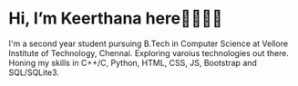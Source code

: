 # Hi, I’m Keerthana here👋🏼👋🏼

I'm a second year student pursuing B.Tech in Computer Science at Vellore Institute of Technology, Chennai. Exploring varoius technologies out there.
Honing my skills in C++/C, Python, HTML, CSS, JS, Bootstrap and SQL/SQLite3.

<!---
Keerthana0711/Keerthana0711 is a ✨ special ✨ repository because its `README.md` (this file) appears on your GitHub profile.
You can click the Preview link to take a look at your changes.
--->
